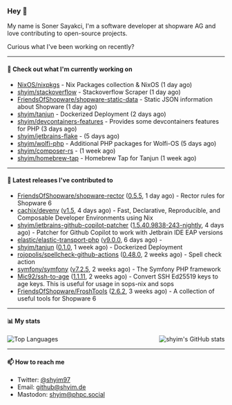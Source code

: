 ### Hey 👋

My name is Soner Sayakci, I'm a software developer at shopware AG and love contributing to open-source projects.

Curious what I've been working on recently?

---

#### 👷 Check out what I'm currently working on

- [NixOS/nixpkgs](https://github.com/NixOS/nixpkgs) - Nix Packages collection &amp; NixOS (1 day ago)
- [shyim/stackoverflow](https://github.com/shyim/stackoverflow) - Stackoverflow Scraper (1 day ago)
- [FriendsOfShopware/shopware-static-data](https://github.com/FriendsOfShopware/shopware-static-data) - Static JSON information about Shopware (1 day ago)
- [shyim/tanjun](https://github.com/shyim/tanjun) - Dockerized Deployment (2 days ago)
- [shyim/devcontainers-features](https://github.com/shyim/devcontainers-features) - Provides some devcontainers features for PHP (3 days ago)
- [shyim/jetbrains-flake](https://github.com/shyim/jetbrains-flake) -  (5 days ago)
- [shyim/wolfi-php](https://github.com/shyim/wolfi-php) - Additional PHP packages for Wolfi-OS (5 days ago)
- [shyim/composer-rs](https://github.com/shyim/composer-rs) -  (1 week ago)
- [shyim/homebrew-tap](https://github.com/shyim/homebrew-tap) - Homebrew Tap for Tanjun (1 week ago)

---

#### 🔭 Latest releases I've contributed to

- [FriendsOfShopware/shopware-rector](https://github.com/FriendsOfShopware/shopware-rector) ([0.5.5](https://github.com/FriendsOfShopware/shopware-rector/releases/tag/0.5.5), 1 day ago) - Rector rules for Shopware 6
- [cachix/devenv](https://github.com/cachix/devenv) ([v1.5](https://github.com/cachix/devenv/releases/tag/v1.5), 4 days ago) - Fast, Declarative, Reproducible, and Composable Developer Environments using Nix
- [shyim/jetbrains-github-copilot-patcher](https://github.com/shyim/jetbrains-github-copilot-patcher) ([1.5.40.9838-243-nightly](https://github.com/shyim/jetbrains-github-copilot-patcher/releases/tag/1.5.40.9838-243-nightly), 4 days ago) - Patcher for Github Copilot to work with Jetbrain IDE EAP versions
- [elastic/elastic-transport-php](https://github.com/elastic/elastic-transport-php) ([v9.0.0](https://github.com/elastic/elastic-transport-php/releases/tag/v9.0.0), 6 days ago) - 
- [shyim/tanjun](https://github.com/shyim/tanjun) ([0.1.0](https://github.com/shyim/tanjun/releases/tag/0.1.0), 1 week ago) - Dockerized Deployment
- [rojopolis/spellcheck-github-actions](https://github.com/rojopolis/spellcheck-github-actions) ([0.48.0](https://github.com/rojopolis/spellcheck-github-actions/releases/tag/0.48.0), 2 weeks ago) - Spell check action
- [symfony/symfony](https://github.com/symfony/symfony) ([v7.2.5](https://github.com/symfony/symfony/releases/tag/v7.2.5), 2 weeks ago) - The Symfony PHP framework
- [Mic92/ssh-to-age](https://github.com/Mic92/ssh-to-age) ([1.1.11](https://github.com/Mic92/ssh-to-age/releases/tag/1.1.11), 2 weeks ago) - Convert SSH Ed25519 keys to age keys. This is useful for usage in sops-nix and sops
- [FriendsOfShopware/FroshTools](https://github.com/FriendsOfShopware/FroshTools) ([2.6.2](https://github.com/FriendsOfShopware/FroshTools/releases/tag/2.6.2), 3 weeks ago) - A collection of useful tools for Shopware 6

---

#### 📊 My stats

<img align="right" alt="shyim's GitHub stats" src="https://github-readme-stats.vercel.app/api?username=shyim&count_private=1&show_icons=true&" />

![Top Languages](https://github-readme-stats.vercel.app/api/top-langs/?username=shyim)

---

#### 📫 How to reach me

- Twitter: [@shyim97](https://twitter.com/shyim97)
- Email: [github@shyim.de](mailto://github@shyim.de)
- Mastodon: <a rel="me" href="https://phpc.social/@shyim">shyim@phpc.social</a>
